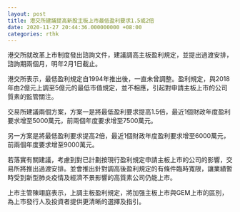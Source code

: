 ```yaml
---
layout: post
title: 港交所建議提高新股主板上市最低盈利要求1.5或2倍
date: 2020-11-27 20:44:36.000000000 +08:00
categories: rthk
---
```


港交所就改革上市制度發出諮詢文件，建議調高主板盈利規定，並提出過渡安排，諮詢期兩個月，明年2月1日截止。

港交所表示，最低盈利規定自1994年推出後，一直未曾調整。盈利規定，與2018年由2億元上調至5億元的最低市值規定，並不相應，引起對申請主板上市的公司質素的監管關注。

交易所建議兩個方案，方案一是將最低盈利要求提高1.5倍，最近1個財政年度盈利要求增至5000萬元，前兩個年度要求增至7500萬元。

另一方案是將最低盈利要求提高2倍，最近1個財政年度盈利要求增至6000萬元，前兩個年度要求增至9000萬元。

若落實有關建議，考慮到對已計劃按現行盈利規定申請主板上市的公司的影響，交易所將推出過渡安排。並會推出針對調高後盈利規定的有條件臨時寬限，讓業績暫時受到新型肺炎疫情及經濟不景影響的高質素公司仍能上市。

上市主管陳翊庭表示，上調主板盈利規定，將加强主板上市與GEM上市的區別，為上市發行人及投資者提供更清晰的選擇及指引。
